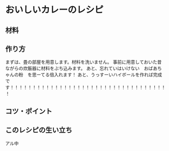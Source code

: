 # おいしいカレーのレシピ
## 材料

## 作り方
まずは、畳の部屋を用意します。材料を洗いません。
事前に用意しておいた昔ながらの炊飯器に材料をぶち込みます。
あと、忘れていはいけない　おばあちゃんの粉　を思ーてる倍入れます！
あと、うっすーいハイボールを作れば完成です！！！！！！！！！！！！！！！！！！！！！！！！！！！！！！！！！！！！

## コツ・ポイント

## このレシピの生い立ち
アル中